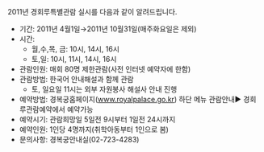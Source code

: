 2011년 경회루특별관람 실시를 다음과 같이 알려드립니다.

- 기간: 2011년 4월1일→2011년 10월31일(매주화요일은 제외)
- 시간:
  - 월,수,목, 금: 10시, 14시, 16시
  - 토,일: 10시, 11시, 14시, 16시
- 관람인원: 매회 80명 제한관람(사전 인터넷 예약자에 한함)
- 관람방법: 한국어 안내해설과 함께 관람
  - 토, 일요일 11시는 외부 자원봉사 해설사 안내 진행
- 예약방법: 경복궁홈페이지(www.royalpalace.go.kr) 하단 메뉴 관람안내▶ 경회루관람예약에서 예약가능
- 예약시기: 관람희망일 5일전 9시부터 1일전 24시까지
- 예약인원: 1인당 4명까지(취학아동부터 1인으로 봄)
- 문의사항: 경복궁안내실(02-723-4283)
